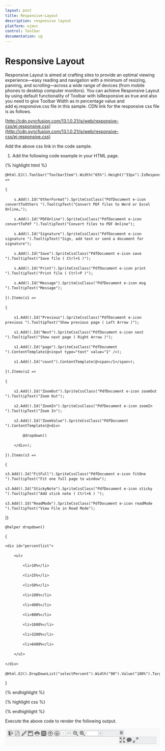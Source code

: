 ```yaml
---
layout: post
title: Responsive-Layout
description: responsive layout
platform: ejmvc
control: Toolbar
documentation: ug
---
```


# Responsive Layout

Responsive Layout is aimed at crafting sites to provide an optimal viewing experience—easy reading and navigation with a minimum of resizing, panning, and scrolling—across a wide range of devices (from mobile phones to desktop computer monitors). You can achieve Responsive Layout by using default functionality of Toolbar with IsResponsive as true and also you need to give Toolbar Width as in percentage value and add ej.responsive.css file in this sample. CDN link for the responsive css file is as follows.

[http://cdn.syncfusion.com/13.1.0.21/js/web/responsive-css/ej.responsive.css](http://cdn.syncfusion.com/13.1.0.21/js/web/responsive-css/ej.responsive.css)

Add the above css link in the code sample.        

1. Add the following code example in your HTML page.


{% highlight html %}

<div class="control">

    @Html.EJ().Toolbar("ToolbarItem").Width("65%").Height("33px").IsResponsive(true).Items(s =>

    {

        s.Add().Id("OtherFormat").SpriteCssClass("PdfDocument e-icon convertToOthers ").TooltipText("Convert PDF files to Word or Excel Online…");

        s.Add().Id("PDFOnline").SpriteCssClass("PdfDocument e-icon convertToPdf ").TooltipText("Convert files to PDF Online");

        s.Add().Id("Signature").SpriteCssClass("PdfDocument e-icon signature ").TooltipText("Sign, add text or send a document for signature");

        s.Add().Id("Save").SpriteCssClass("PdfDocument e-icon save ").TooltipText("Save file ( Ctrl+S )");

        s.Add().Id("Print").SpriteCssClass("PdfDocument e-icon print ").TooltipText("Print file ( Ctrl+P )");

        s.Add().Id("Message").SpriteCssClass("PdfDocument e-icon msg ").TooltipText("Message");

    }).Items(s1 =>

    {

        s1.Add().Id("Previous").SpriteCssClass("PdfDocument e-icon previous ").TooltipText("Show previous page ( Left Arrow )");

        s1.Add().Id("Next").SpriteCssClass("PdfDocument e-icon next ").TooltipText("Show next page ( Right Arrow )");

        s1.Add().Id("page").SpriteCssClass("PdfDocument ").ContentTemplate(@<input type="text" value="1" />);

        s1.Add().Id("count").ContentTemplate(@<span>/1</span>);

    }).Items(s2 =>

    {

        s2.Add().Id("ZoomOut").SpriteCssClass("PdfDocument e-icon zoomOut ").TooltipText("Zoom Out");

        s2.Add().Id("ZoomIn").SpriteCssClass("PdfDocument e-icon zoomIn ").TooltipText("Zoom In");

        s2.Add().Id("ZoomValue").SpriteCssClass("PdfDocument ").ContentTemplate(@<div>

            @dropdown()

        </div>);

    }).Items(s3 =>

{

    s3.Add().Id("FitFull").SpriteCssClass("PdfDocument e-icon fitOne ").TooltipText("Fit one full page to window");

    s3.Add().Id("StickyNote").SpriteCssClass("PdfDocument e-icon sticky ").TooltipText("Add stick note ( Ctrl+6 ) ");

    s3.Add().Id("ReadMode").SpriteCssClass("PdfDocument e-icon readMode ").TooltipText("View File in Read Mode");

})

    @helper dropdown()

{

    <div id="percentlist">

        <ul>

            <li>10%</li>

            <li>25%</li>

            <li>50%</li>

            <li>100%</li>

            <li>400%</li>

            <li>800%</li>

            <li>1600%</li>

            <li>3200%</li>

            <li>6400%</li>

        </ul>

    </div>        

    @Html.EJ().DropDownList("selectPercent").Width("90").Value("100%").TargetID("percentlist")

}

</div>

{% endhighlight %}

{% highlight css %}


<style type="text/css" class="cssStyles">

    .e-tooltxt .PdfDocument.e-icon {

        background-image: url('http://js.syncfusion.com/UG/Web/Content/pdf-icon.png');

        background-repeat: no-repeat;

        display: block;

        height: 30px;

        width: 30px;

    }



        .e-tooltxt .PdfDocument.e-icon:hover {

            background-image: url('http://js.syncfusion.com/UG/Web/Content/pdf-icon-white.png');

        }



    .PdfDocument.e-icon.convertToOthers {

        background-position: -349px 0px;

    }



    .PdfDocument.e-icon.convertToPdf {

        background-position: -527px 0px;

    }



    .PdfDocument.e-icon.signature {

        background-position: 2px 0px;

    }



    .PdfDocument.e-icon.save {

        background-position: -87px 0px;

    }



    .PdfDocument.e-icon.msg {

        background-position: -483px 0px;

    }



    .PdfDocument.e-icon.previous {

        background-position: -395px 0px;

    }



    .PdfDocument.e-icon.next {

        background-position: -439px 0px;

    }



    .PdfDocument.e-icon.zoomIn {

        background-position: -175px 0px;

    }



    .PdfDocument.e-icon.zoomOut {

        background-position: -219px 0px;

    }



    .PdfDocument.e-icon.fitOne {

        background-position: -264px 0px;

    }



    .PdfDocument.e-icon.sticky {

        background-position: -131px -1px;

    }



    .PdfDocument.e-icon.readMode {

        background-position: -308px 0px;

    }



    .PdfDocument.e-icon.print {

        background-position: -43px 0px;

    }



    #ZoomValue .PdfDocument {

        width: 90px;

    }



    #page .PdfDocument input {

        text-align: center;

        width: 20px;

        height: 21px;

    }



    #count span {

        width: 30px;

        height: 30px;

        position: relative;

        top: 2px;

        text-align: center;

        vertical-align: middle;

    }

</style>

{% endhighlight %}



Execute the above code to render the following output.

![](Responsive-Layout_images/Responsive-Layout_img1.png)















